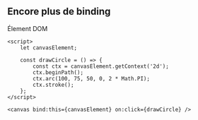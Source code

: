 <!-- .slide: class="with-code-bg-dark two-column" -->

## Encore plus de binding

Élement DOM

```svelte
<script>
	let canvasElement;

	const drawCircle = () => {
		const ctx = canvasElement.getContext('2d');
		ctx.beginPath();
		ctx.arc(100, 75, 50, 0, 2 * Math.PI);
		ctx.stroke();
	};
</script>

<canvas bind:this={canvasElement} on:click={drawCircle} />
```
